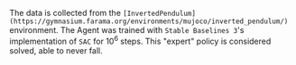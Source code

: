 The data is collected from the `[InvertedPendulum](https://gymnasium.farama.org/environments/mujoco/inverted_pendulum/)` environment. The Agent was trained with `Stable Baselines 3`'s implementation of `SAC` for $10^6$ steps. This "expert" policy is considered solved, able to never fall.
